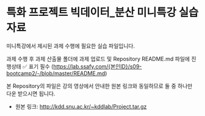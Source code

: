 # 특화 프로젝트 빅데이터_분산 미니특강 실습 자료

미니특강에서 제시된 과제 수행에 필요한 실습 파일입니다.

과제 수행 후 과제 산출물 폴더에 과제 업로드 및 Repository README.md 파일에 진행상태 :white_check_mark: 표기 필수
(https://lab.ssafy.com/{본인ID}/s09-bootcamp2/-/blob/master/README.md)

본 Repository의 파일은 강의 영상에서 안내한 원본 링크와 동일하므로 둘 중 하나만 다운 받으시면 됩니다.
  * 원본 링크: http://kdd.snu.ac.kr/~kddlab/Project.tar.gz
